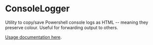 # ConsoleLogger
Utility to copy/save Powershell console logs as HTML -- meaning they preserve colour. Useful for forwarding output to others.

[Usage documentation here](docs/ConsoleLogger.md).